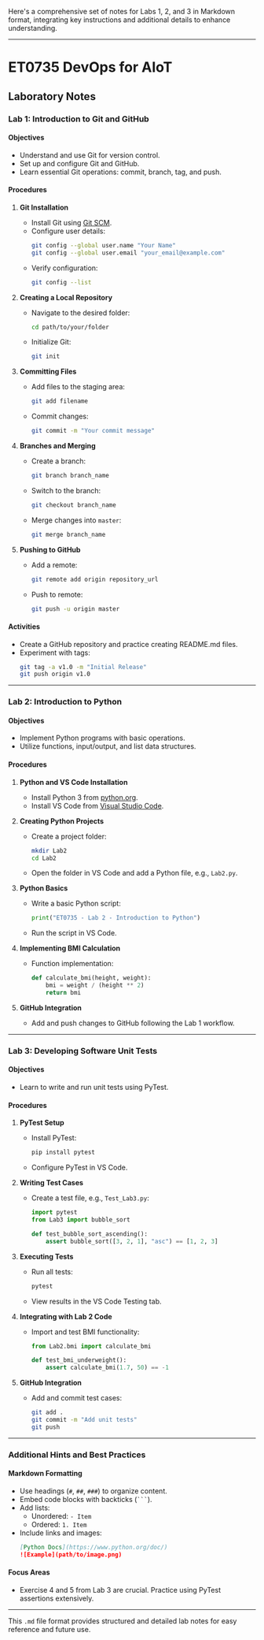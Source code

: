 Here's a comprehensive set of notes for Labs 1, 2, and 3 in Markdown format, integrating key instructions and additional details to enhance understanding.

---

# ET0735 DevOps for AIoT

## Laboratory Notes

### Lab 1: Introduction to Git and GitHub

#### Objectives
- Understand and use Git for version control.
- Set up and configure Git and GitHub.
- Learn essential Git operations: commit, branch, tag, and push.

#### Procedures
1. **Git Installation**  
   - Install Git using [Git SCM](https://git-scm.com/download/win).
   - Configure user details:
     ```bash
     git config --global user.name "Your Name"
     git config --global user.email "your_email@example.com"
     ```
   - Verify configuration:
     ```bash
     git config --list
     ```

2. **Creating a Local Repository**  
   - Navigate to the desired folder:
     ```bash
     cd path/to/your/folder
     ```
   - Initialize Git:
     ```bash
     git init
     ```

3. **Committing Files**  
   - Add files to the staging area:
     ```bash
     git add filename
     ```
   - Commit changes:
     ```bash
     git commit -m "Your commit message"
     ```

4. **Branches and Merging**  
   - Create a branch:
     ```bash
     git branch branch_name
     ```
   - Switch to the branch:
     ```bash
     git checkout branch_name
     ```
   - Merge changes into `master`:
     ```bash
     git merge branch_name
     ```

5. **Pushing to GitHub**  
   - Add a remote:
     ```bash
     git remote add origin repository_url
     ```
   - Push to remote:
     ```bash
     git push -u origin master
     ```

#### Activities
- Create a GitHub repository and practice creating README.md files.
- Experiment with tags:
  ```bash
  git tag -a v1.0 -m "Initial Release"
  git push origin v1.0
  ```

---

### Lab 2: Introduction to Python

#### Objectives
- Implement Python programs with basic operations.
- Utilize functions, input/output, and list data structures.

#### Procedures
1. **Python and VS Code Installation**  
   - Install Python 3 from [python.org](https://www.python.org/downloads/).
   - Install VS Code from [Visual Studio Code](https://code.visualstudio.com/).

2. **Creating Python Projects**  
   - Create a project folder:
     ```bash
     mkdir Lab2
     cd Lab2
     ```
   - Open the folder in VS Code and add a Python file, e.g., `Lab2.py`.

3. **Python Basics**
   - Write a basic Python script:
     ```python
     print("ET0735 - Lab 2 - Introduction to Python")
     ```
   - Run the script in VS Code.

4. **Implementing BMI Calculation**  
   - Function implementation:
     ```python
     def calculate_bmi(height, weight):
         bmi = weight / (height ** 2)
         return bmi
     ```

5. **GitHub Integration**
   - Add and push changes to GitHub following the Lab 1 workflow.

---

### Lab 3: Developing Software Unit Tests

#### Objectives
- Learn to write and run unit tests using PyTest.

#### Procedures
1. **PyTest Setup**  
   - Install PyTest:
     ```bash
     pip install pytest
     ```
   - Configure PyTest in VS Code.

2. **Writing Test Cases**  
   - Create a test file, e.g., `Test_Lab3.py`:
     ```python
     import pytest
     from Lab3 import bubble_sort

     def test_bubble_sort_ascending():
         assert bubble_sort([3, 2, 1], "asc") == [1, 2, 3]
     ```

3. **Executing Tests**  
   - Run all tests:
     ```bash
     pytest
     ```
   - View results in the VS Code Testing tab.

4. **Integrating with Lab 2 Code**  
   - Import and test BMI functionality:
     ```python
     from Lab2.bmi import calculate_bmi

     def test_bmi_underweight():
         assert calculate_bmi(1.7, 50) == -1
     ```

5. **GitHub Integration**  
   - Add and commit test cases:
     ```bash
     git add .
     git commit -m "Add unit tests"
     git push
     ```

---

### Additional Hints and Best Practices

#### Markdown Formatting
- Use headings (`#`, `##`, `###`) to organize content.
- Embed code blocks with backticks (` ``` `).
- Add lists:
  - Unordered: `- Item`
  - Ordered: `1. Item`
- Include links and images:
  ```markdown
  [Python Docs](https://www.python.org/doc/)
  ![Example](path/to/image.png)
  ```

#### Focus Areas
- Exercise 4 and 5 from Lab 3 are crucial. Practice using PyTest assertions extensively.

---

This `.md` file format provides structured and detailed lab notes for easy reference and future use.